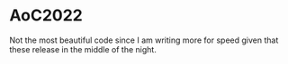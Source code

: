 # AoC2022

Not the most beautiful code since I am writing more for speed given that these release in the middle of the night.

